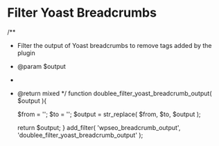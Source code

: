 # Filter Yoast Breadcrumbs

/**
 * Filter the output of Yoast breadcrumbs to remove <span> tags added by the plugin
 * @param $output
 *
 * @return mixed
 */
function doublee_filter_yoast_breadcrumb_output( $output ){

	$from = '<span>';
	$to = '</span>';
	$output = str_replace( $from, $to, $output );

	return $output;
}
add_filter( 'wpseo_breadcrumb_output', 'doublee_filter_yoast_breadcrumb_output' );
